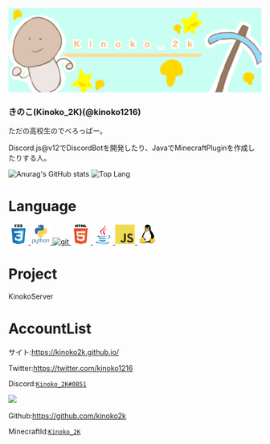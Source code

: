 <p class="profile-img" align="center">
 <img src="kinoko-header2.jpeg" width=800>
</p>

### きのこ(Kinoko_2K)(@kinoko1216)
ただの高校生のでべろっぱー。

Discord.js@v12でDiscordBotを開発したり、JavaでMinecraftPluginを作成したりする人。


![Anurag's GitHub stats](https://github-readme-stats.vercel.app/api?username=kinoko2k&bg_color=30,e96443,904e95&title_color=fff&text_color=fff)
![Top Lang](https://github-readme-stats.vercel.app/api/top-langs/?username=kinoko2k&layout=compact&langs_count=10)

# Language
<p align="left"> <a href="https://www.w3schools.com/css/" target="_blank" rel="noreferrer"> <img src="https://raw.githubusercontent.com/devicons/devicon/master/icons/css3/css3-original-wordmark.svg" alt="css3" width="40" height="40"/> </a> <a href="https://www.python.org/" target="_blank" rel="noreferrer"> <img src="https://raw.githubusercontent.com/devicons/devicon/master/icons/python/python-original-wordmark.svg" alt="css3" width="40" height="40"/> <a href="https://git-scm.com/" target="_blank" rel="noreferrer"> <img src="https://www.vectorlogo.zone/logos/git-scm/git-scm-icon.svg" alt="git" width="40" height="40"/> </a> <a href="https://www.w3.org/html/" target="_blank" rel="noreferrer"> <img src="https://raw.githubusercontent.com/devicons/devicon/master/icons/html5/html5-original-wordmark.svg" alt="html5" width="40" height="40"/> </a> <a href="https://www.java.com" target="_blank" rel="noreferrer"> <img src="https://raw.githubusercontent.com/devicons/devicon/master/icons/java/java-original.svg" alt="java" width="40" height="40"/> </a> <a href="https://developer.mozilla.org/en-US/docs/Web/JavaScript" target="_blank" rel="noreferrer"> <img src="https://raw.githubusercontent.com/devicons/devicon/master/icons/javascript/javascript-original.svg" alt="javascript" width="40" height="40"/> </a> <a href="https://www.linux.org/" target="_blank" rel="noreferrer"> <img src="https://raw.githubusercontent.com/devicons/devicon/master/icons/linux/linux-original.svg" alt="linux" width="40" height="40"/> </a> </p>

# Project
KinokoServer
 
# AccountList
サイト:<https://kinoko2k.github.io/>

Twitter:<https://twitter.com/kinoko1216>

Discord:[`Kinoko_2K#0851`](https://discord.c99.nl/widget/theme-2/925245386568896564.png)

<img src="https://discord.c99.nl/widget/theme-2/925245386568896564.png">

Github:<https://github.com/kinoko2k>

MinecraftId:[`Kinoko_2K`](https://ja.namemc.com/profile/Kinoko_2K)

